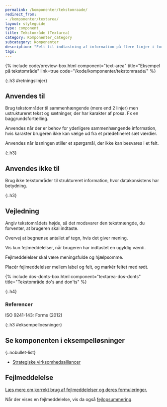 ```yaml
---
permalink: /komponenter/tekstomraade/
redirect_from:
- /komponenter/textarea/
layout: styleguide
type: component
title: Tekstområde (Textarea)
category: Komponenter_category
subcategory: Komponenter
description: "Felt til indtastning af information på flere linjer i form af bogstaver, tal og en kombination af begge."
tags:
---
```


{% include code/preview-box.html component="text-area" title="Eksempel på tekstområde" link=true code="/kode/komponenter/tekstomraade/" %}

{:.h3 #retningslinjer}
## Anvendes til

Brug tekstområder til sammenhængende (mere end 2 linjer) men ustruktureret tekst og sætninger, der har karakter af prosa. Fx en baggrundsfortælling.

Anvendes når der er behov for yderligere sammenhængende information, hvis karakter brugeren ikke kan vælge ud fra et prædefineret sæt værdier.

Anvendes når løsningen stiller et spørgsmål, der ikke kan besvares i et felt.

{:.h3}
## Anvendes ikke til

Brug ikke tekstområder til struktureret information, hvor datakonsistens har betydning.

{:.h3}
## Vejledning

Angiv tekstområdets højde, så det modsvarer den tekstmængde, du forventer, at brugeren skal indtaste.

Overvej at begrænse antallet af tegn, hvis det giver mening.

Vis kun fejlmeddelelser, når brugeren har indtastet en ugyldig værdi.

Fejlmeddelelser skal være meningsfulde og hjælpsomme.

Placér fejlmeddelelser mellem label og felt, og markér feltet med rødt.

{% include dos-donts-box.html component="textarea-dos-donts" title="Tekstområde do's and don'ts" %}

{:.h4}
### Referencer

ISO 9241-143: Forms (2012)

{:.h3 #eksempelloesninger}
## Se komponenten i eksempelløsninger

{:.nobullet-list}
- <a href="/pages/eksempler/strategiske-virksomhedsalliancer/virksomhedsalliancer-4/?r={{page.permalink}}%23eksempelloesninger" title="Eksempelløsning Strategiske virksomhedsalliancer åbnes i nyt vindue">Strategiske virksomhedsalliancer</a>

## Fejlmeddelelse
<a href="/komponenter/fejlangivelse/fejlmeddelelser/">Læs mere om korrekt brug af fejlmeddelelser og deres formuleringer.</a>

Når der vises en fejlmeddelelse, vis da også <a href="/komponenter/fejlangivelse/fejlopsummering/">fejlopsummering</a>.
